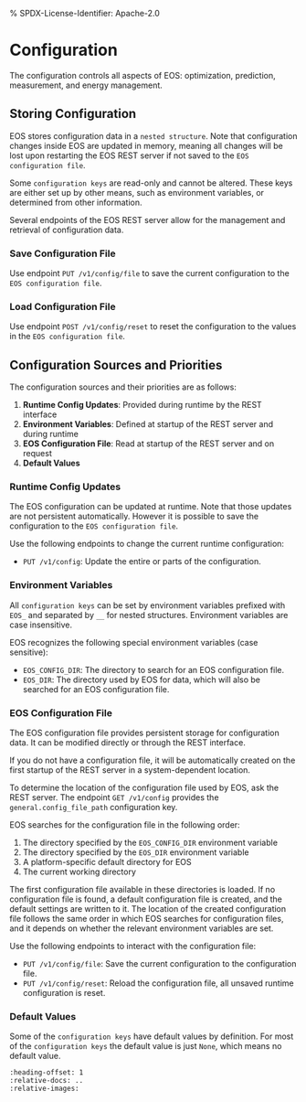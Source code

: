 % SPDX-License-Identifier: Apache-2.0

# Configuration

The configuration controls all aspects of EOS: optimization, prediction, measurement, and energy
management.

## Storing Configuration

EOS stores configuration data in a `nested structure`. Note that configuration changes inside EOS
are updated in memory, meaning all changes will be lost upon restarting the EOS REST server if not
saved to the `EOS configuration file`.

Some `configuration keys` are read-only and cannot be altered. These keys are either set up by other
means, such as environment variables, or determined from other information.

Several endpoints of the EOS REST server allow for the management and retrieval of configuration
data.

### Save Configuration File

Use endpoint `PUT /v1/config/file` to save the current configuration to the
`EOS configuration file`.

### Load Configuration File

Use endpoint `POST /v1/config/reset` to reset the configuration to the values in the
`EOS configuration file`.

## Configuration Sources and Priorities

The configuration sources and their priorities are as follows:

1. **Runtime Config Updates**: Provided during runtime by the REST interface
2. **Environment Variables**: Defined at startup of the REST server and during runtime
3. **EOS Configuration File**: Read at startup of the REST server and on request
4. **Default Values**

### Runtime Config Updates

The EOS configuration can be updated at runtime. Note that those updates are not persistent
automatically. However it is possible to save the configuration to the `EOS configuration file`.

Use the following endpoints to change the current runtime configuration:

- `PUT /v1/config`: Update the entire or parts of the configuration.

### Environment Variables

All `configuration keys` can be set by environment variables prefixed with `EOS_` and separated by
`__` for nested structures. Environment variables are case insensitive.

EOS recognizes the following special environment variables (case sensitive):

- `EOS_CONFIG_DIR`: The directory to search for an EOS configuration file.
- `EOS_DIR`: The directory used by EOS for data, which will also be searched for an EOS
             configuration file.

### EOS Configuration File

The EOS configuration file provides persistent storage for configuration data. It can be modified
directly or through the REST interface.

If you do not have a configuration file, it will be automatically created on the first startup of
the REST server in a system-dependent location.

To determine the location of the configuration file used by EOS, ask the REST server. The endpoint
`GET /v1/config` provides the `general.config_file_path` configuration key.

EOS searches for the configuration file in the following order:

1. The directory specified by the `EOS_CONFIG_DIR` environment variable
2. The directory specified by the `EOS_DIR` environment variable
3. A platform-specific default directory for EOS
4. The current working directory

The first configuration file available in these directories is loaded. If no configuration file is
found, a default configuration file is created, and the default settings are written to it. The
location of the created configuration file follows the same order in which EOS searches for
configuration files, and it depends on whether the relevant environment variables are set.

Use the following endpoints to interact with the configuration file:

- `PUT /v1/config/file`: Save the current configuration to the configuration file.
- `PUT /v1/config/reset`: Reload the configuration file, all unsaved runtime configuration is reset.

### Default Values

Some of the `configuration keys` have default values by definition. For most of the
`configuration keys` the default value is just `None`, which means no default value.

```{include} /_generated/config.md
:heading-offset: 1
:relative-docs: ..
:relative-images:
```
